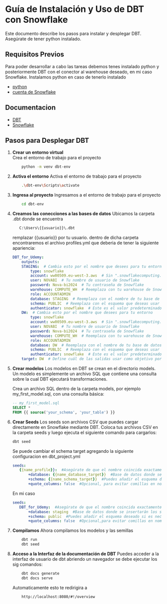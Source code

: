 # Guía de Instalación y Uso de DBT con Snowflake

Este documento describe los pasos para instalar  y desplegar DBT. Asegúrate de tener python instalado.

## Requisitos Previos
Para poder desarrollar a cabo las tareas debemos tenes instalado python y posteriormente DBT con el conector al warehouse deseado, en mi caso Snowflake.
Instalamos python en caso de tenerlo instalado
- [python](python.org/downloads/)
- [cuenta de Snowflake](https://signup.snowflake.com/?utm_cta=trial-en-www-homepage-top-right-nav-ss-evg&_ga=2.74406678.547897382.1657561304-1006975775.1656432605&_gac=1.254279162.1656541671.Cj0KCQjw8O-VBhCpARIsACMvVLPE7vSFoPt6gqlowxPDlHT6waZ2_Kd3-4926XLVs0QvlzvTvIKg7pgaAqd2EALw_wcB)

## Documentacion

- [DBT](https://docs.getdbt.com/docs/build/documentation/)
- [Snowflake](https://docs.snowflake.com/en/user-guide/warehouses/)


## Pasos para Desplegar DBT

1. **Crear un entorno virtual**  
Crea el entorno de trabajo para el proyecto
    ```bash
        python -m venv dbt-env
    ```

2. **Activa el entorno**
Activa el entorno de trabajo para el proyecto
    ```bash
        .\dbt-env\Scripts\activate
    ```

3. **Ingresa al proyecto**
Ingresamos a el entorno de trabajo para el proyecto
    ```bash
        cd dbt-env
    ```

4. **Creamos las conecciones a las bases de datos**
Ubicamos la carpeta .dbt donde se encuentra 
    ```bash
       C:\Users\{{usuario}}\.dbt
    ```
    remplazar {{usuario}} por tu usuario.
    dentro de dicha carpeta encontraremos el archivo profiles.yml que deberia de tener la siguiente apariencia:
    ``` yaml
    DBT_for_Udemy:
        outputs: 
        STAGING:  # Cambia esto por el nombre que desees para tu entorno
            type: snowflake
            account: ww00509.eu-west-3.aws  # Sin ".snowflakecomputing.com"
            user: NOVABI  # Tu nombre de usuario de Snowflake
            password: Nova-bi2024  # Tu contraseña de Snowflake
            warehouse: COMPUTE_WH  # Reemplaza con tu warehouse de Snowflake
            role: ACCOUNTADMIN
            database: STAGING  # Reemplaza con el nombre de tu base de datos
            schema: PUBLIC  # Reemplaza con el esquema que deseas usar
            authenticator: snowflake  # Este es el valor predeterminado
        DW:  # Cambia esto por el nombre que desees para tu entorno
            type: snowflake
            account: ww00509.eu-west-3.aws  # Sin ".snowflakecomputing.com"
            user: NOVABI  # Tu nombre de usuario de Snowflake
            password: Nova-bi2024  # Tu contraseña de Snowflake
            warehouse: COMPUTE_WH  # Reemplaza con tu warehouse de Snowflake
            role: ACCOUNTADMIN
            database: DW  # Reemplaza con el nombre de tu base de datos
            schema: PUBLIC  # Reemplaza con el esquema que deseas usar
            authenticator: snowflake  # Este es el valor predeterminado           
        target: DW  # Define cuál de las salidas usar como objetivo por defecto
    ```
5. **Crear modelos**
    Los modelos en DBT se crean en el directorio models. Un modelo es simplemente un archivo SQL que contiene una consulta sobre la cual DBT ejecutará transformaciones.

    Crea un archivo SQL dentro de la carpeta models, por ejemplo my_first_model.sql, con una consulta básica:
    ``` sql
    -- my_first_model.sql
    SELECT *
    FROM {{ source('your_schema', 'your_table') }}    
    ```

6. **Crear Seeds**
    Los seeds son archivos CSV que puedes cargar directamente en Snowflake mediante DBT. Coloca tus archivos CSV en la carpeta seeds y luego ejecuta el siguiente comando para cargarlos:
    ``` bash
    dbt seed  
    ```
    Se puede cambiar el schema target agregando la siguiente configuracion en dbt_project.yml
     ``` yaml
    seeds: 
        {{name_profile}}:  #Asegúrate de que el nombre coincida exactamente con el de profiles.yml
            +database: {{name_database_target}}  #Base de datos donde se insertarán los seeds
            +schema: {{name_schema_target}}  #Puedes añadir el esquema deseado si es necesario
            +quote_columns: false  #Opcional, para evitar comillas en nombres de columnas
    ```
    En mi caso
     ``` yaml
    seeds: 
        DBT_for_Udemy:  #Asegúrate de que el nombre coincida exactamente con el de profiles.yml
            +database: staging  #Base de datos donde se insertarán los seeds
            +schema: public  #Puedes añadir el esquema deseado si es necesario
            +quote_columns: false  #Opcional,para evitar comillas en nombres de columnas
    ```

7. **Compilamos**
Ahora compilamos los modelos y las semillas
    ```bash
        dbt run
        dbt seed 
    ```

7. **Acceso a la Interfaz de la documentación de DBT**
Puedes acceder a la interfaz de usuario de dbt abriendo un navegador se debe ejecutar los sig comandos:
    ```bash
        dbt docs generate
        dbt docs serve 
    ```
    Automaticamente esto te redirigira a 
    ```bash
        http://localhost:8080/#!/overview
    ```